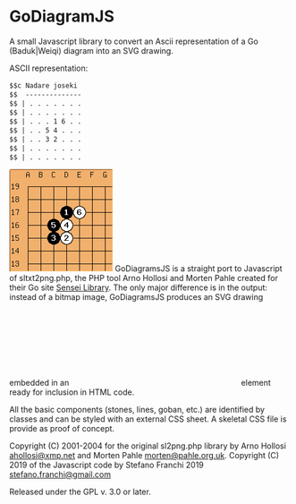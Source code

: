 # GoDiagramJS
A small Javascript library to convert an Ascii representation of a Go (Baduk|Weiqi) diagram into an SVG drawing.

ASCII representation:
````
$$c Nadare joseki
$$  --------------
$$ | . . . . . . .
$$ | . . . . . . .
$$ | . . . 1 6 . .
$$ | . . 5 4 . . .
$$ | . . 3 2 . . .
$$ | . . . . . . .
$$ | . . . . . . .
````
![Sample_board-rendered](Tests/sample-board-rendered.png)
GoDiagramsJS is a straight port to Javascript of sltxt2png.php, the PHP tool Arno Hollosi and Morten Pahle created for 
their Go site  [Sensei Library](https://senseis.xmp.net/?HowDiagramsWork).
The only major difference is in the output: instead of a bitmap image, GoDiagramsJS produces an SVG drawing embedded 
in an <svg> </svg> element ready for inclusion in HTML code.

All the basic components (stones, lines, goban, etc.) are identified by classes and can be styled with an external CSS sheet. 
A skeletal CSS file is provide as proof of concept. 

Copyright (C) 2001-2004 for the original sl2png.php library by  Arno Hollosi <ahollosi@xmp.net> and Morten Pahle 
<morten@pahle.org.uk>.
Copyright (C) 2019 of the Javascript code by Stefano Franchi 2019 <stefano.franchi@gmail.com>

Released under the GPL v. 3.0 or later.
